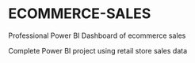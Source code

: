 # ECOMMERCE-SALES

Professional Power BI Dashboard of ecommerce sales

Complete Power BI project using retail store sales data
